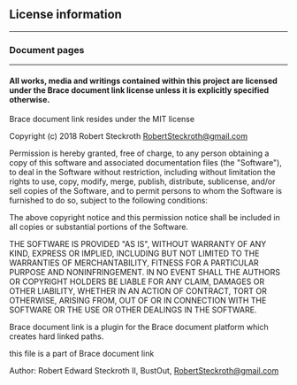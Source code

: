 ## License information

---
### Document pages

---

#### All works, media and writings contained within this project are licensed under the Brace document link license unless it is explicitly specified otherwise.

Brace document link resides under the MIT license

Copyright (c) 2018 Robert Steckroth [<RobertSteckroth@gmail.com>](mailto:RobertSteckroth@gmail.com)

Permission is hereby granted, free of charge, to any person obtaining a copy
of this software and associated documentation files (the "Software"), to deal
in the Software without restriction, including without limitation the rights
to use, copy, modify, merge, publish, distribute, sublicense, and/or sell
copies of the Software, and to permit persons to whom the Software is
furnished to do so, subject to the following conditions:

The above copyright notice and this permission notice shall be included in all
copies or substantial portions of the Software.

THE SOFTWARE IS PROVIDED "AS IS", WITHOUT WARRANTY OF ANY KIND, EXPRESS OR
IMPLIED, INCLUDING BUT NOT LIMITED TO THE WARRANTIES OF MERCHANTABILITY,
FITNESS FOR A PARTICULAR PURPOSE AND NONINFRINGEMENT. IN NO EVENT SHALL THE
AUTHORS OR COPYRIGHT HOLDERS BE LIABLE FOR ANY CLAIM, DAMAGES OR OTHER
LIABILITY, WHETHER IN AN ACTION OF CONTRACT, TORT OR OTHERWISE, ARISING FROM,
OUT OF OR IN CONNECTION WITH THE SOFTWARE OR THE USE OR OTHER DEALINGS IN THE
SOFTWARE.

  Brace document link is a plugin for the Brace document platform which creates hard linked paths.

  this file is a part of Brace document link

 Author: Robert Edward Steckroth II, BustOut, [<RobertSteckroth@gmail.com>](mailto:RobertSteckroth@gmail.com)


